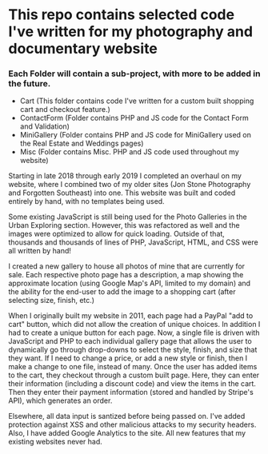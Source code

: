 # This repo contains selected code I've written for my photography and documentary website

### Each Folder will contain a sub-project, with more to be added in the future.
* Cart (This folder contains code I've written for a custom built shopping cart and checkout feature.)
* ContactForm (Folder contains PHP and JS code for the Contact Form and Validation)
* MiniGallery (Folder contains PHP and JS code for MiniGallery used on the Real Estate and Weddings pages)
* Misc (Folder contains Misc. PHP and JS code used throughout my website)

Starting in late 2018 through early 2019 I completed an overhaul on my website, where I combined two of my older sites (Jon Stone Photography and Forgotten Southeast) into one. This website was built and coded entirely by hand, with no templates being used. 

Some existing JavaScript is still being used for the Photo Galleries in the Urban Exploring section. However, this was refactored as well and the images were optimized to allow for quick loading. Outside of that, thousands and thousands of lines of PHP, JavaScript, HTML, and CSS were all written by hand!

I created a new gallery to house all photos of mine that are currently for sale. Each respective photo page has a description, a map showing the approximate location (using Google Map's API, limited to my domain) and the ability for the end-user to add the image to a shopping cart (after selecting size, finish, etc.)

When I originally built my website in 2011, each page had a PayPal "add to cart" button, which did not allow the creation of unique choices. In addition I had to create a unique button for each page. Now, a single file is driven with JavaScript and PHP to each individual gallery page that allows the user to dynamically go through drop-downs to select the style, finish, and size that they want. If I need to change a price, or add a new style or finish, then I make a change to one file, instead of many. Once the user has added items to the cart, they checkout through a custom built page. Here, they can enter their information (including a discount code) and view the items in the cart. Then they enter their payment information (stored and handled by Stripe's API), which generates an order.

Elsewhere, all data input is santized before being passed on. I've added protection against XSS and other malicious attacks to my security headers. Also, I have added Google Analytics to the site. All new features that my existing websites never had.